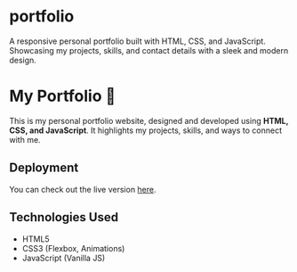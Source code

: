 # portfolio
A responsive personal portfolio built with HTML, CSS, and JavaScript. Showcasing my projects, skills, and contact details with a sleek and modern design.


# My Portfolio 🚀
This is my personal portfolio website, designed and developed using **HTML, CSS, and JavaScript**. It highlights my projects, skills, and ways to connect with me.
## Deployment
You can check out the live version [here](your-portfolio-link).

## Technologies Used
- HTML5
- CSS3 (Flexbox, Animations)
- JavaScript (Vanilla JS)



